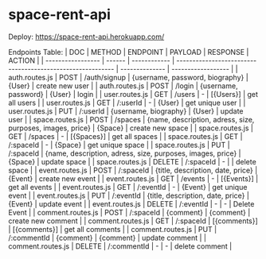 # space-rent-api

Deploy: https://space-rent-api.herokuapp.com/ 

Endpoints Table:
| DOC               | METHOD | ENDPOINT     | PAYLOAD                                                    | RESPONSE       | ACTION             |
| ----------------- | ------ | ------------ | ---------------------------------------------------------- | -------------- | ------------------ |
| auth.routes.js    | POST   | /auth/signup | {username, password, biography}                            | {User}         | create new user    |
| auth.routes.js    | POST   | /login       | {username, password}                                       | {User}         | login              |
| user.routes.js    | GET    | /users       | \-                                                         | \[{Users}\]    | get all users      |
| user.routes.js    | GET    | /:userId     | \-                                                         | {User}         | get unique user    |
| user.routes.js    | PUT    | /:userId     | {username, biography}                                      | {User}         | update user        |
| space.routes.js   | POST   | /spaces      | {name, description, adress, size, purposes, images, price} | {Space}        | create new space   |
| space.routes.js   | GET    | /spaces      | \-                                                         | \[{Spaces}\]   | get all spaces     |
| space.routes.js   | GET    | /:spaceId    | \-                                                         | {Space}        | get unique space   |
| space.routes.js   | PUT    | /:spaceId    | {name, description, adress, size, purposes, images, price} | {Space}        | update space       |
| space.routes.js   | DELETE | /:spaceId    | \-                                                         |                | delete space       |
| event.routes.js   | POST   | /:spaceId    | {title, description, date, price}                          | {Event}        | create new event   |
| event.routes.js   | GET    | /events      | \-                                                         | \[{Events}\]   | get all events     |
| event.routes.js   | GET    | /:eventId    | \-                                                         | {Event}        | get unique event   |
| event.routes.js   | PUT    | /:eventId    | {title, description, date, price}                          | {Event}        | update event       |
| event.routes.js   | DELETE | /:eventId    | \-                                                         | \-             | Delete Event       |
| comment.routes.js | POST   | /:spaceId    | {comment}                                                  | {comment}      | create new comment |
| comment.routes.js | GET    | /:spaceId    | \[{comments}\]                                             | \[{comments}\] | get all comments   |
| comment.routes.js | PUT    | /:commentId  | {comment}                                                  | {comment}      | update comment     |
| comment.routes.js | DELETE | /:commentId  | \-                                                         | \-             | delete comment     |
